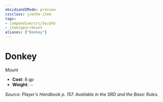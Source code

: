 ```yaml
---
obsidianUIMode: preview
cssclass: json5e-item
tags:
- compendium/src/5e/phb
- item/gear/mount
aliases: ["Donkey"]
---
```

# Donkey
*Mount*  

- **Cost**: 8 gp
- **Weight**: ⏤

*Source: Player's Handbook p. 157. Available in the SRD and the Basic Rules.*